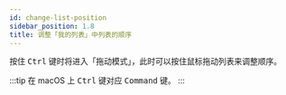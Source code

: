 ```yaml
---
id: change-list-position
sidebar_position: 1.8
title: 调整「我的列表」中列表的顺序
---
```


按住 <kbd>Ctrl</kbd> 键时将进入「拖动模式」，此时可以按住鼠标拖动列表来调整顺序。

:::tip
在 macOS 上 <kbd>Ctrl</kbd> 键对应 <kbd>Command</kbd> 键。
:::

